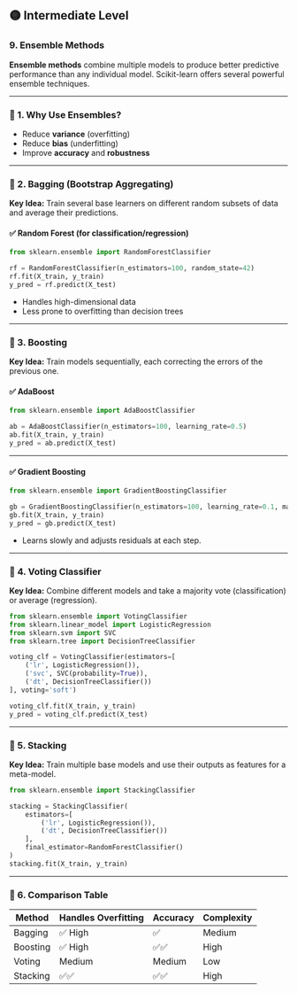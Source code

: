 ## 🟡 Intermediate Level

### 9. Ensemble Methods

**Ensemble methods** combine multiple models to produce better predictive performance than any individual model. Scikit-learn offers several powerful ensemble techniques.

---

### 📌 1. Why Use Ensembles?

* Reduce **variance** (overfitting)
* Reduce **bias** (underfitting)
* Improve **accuracy** and **robustness**

---

### 📌 2. Bagging (Bootstrap Aggregating)

**Key Idea:** Train several base learners on different random subsets of data and average their predictions.

#### ✅ Random Forest (for classification/regression)

```python
from sklearn.ensemble import RandomForestClassifier

rf = RandomForestClassifier(n_estimators=100, random_state=42)
rf.fit(X_train, y_train)
y_pred = rf.predict(X_test)
```

* Handles high-dimensional data
* Less prone to overfitting than decision trees

---

### 📌 3. Boosting

**Key Idea:** Train models sequentially, each correcting the errors of the previous one.

#### ✅ AdaBoost

```python
from sklearn.ensemble import AdaBoostClassifier

ab = AdaBoostClassifier(n_estimators=100, learning_rate=0.5)
ab.fit(X_train, y_train)
y_pred = ab.predict(X_test)
```

---

#### ✅ Gradient Boosting

```python
from sklearn.ensemble import GradientBoostingClassifier

gb = GradientBoostingClassifier(n_estimators=100, learning_rate=0.1, max_depth=3)
gb.fit(X_train, y_train)
y_pred = gb.predict(X_test)
```

* Learns slowly and adjusts residuals at each step.

---

### 📌 4. Voting Classifier

**Key Idea:** Combine different models and take a majority vote (classification) or average (regression).

```python
from sklearn.ensemble import VotingClassifier
from sklearn.linear_model import LogisticRegression
from sklearn.svm import SVC
from sklearn.tree import DecisionTreeClassifier

voting_clf = VotingClassifier(estimators=[
    ('lr', LogisticRegression()),
    ('svc', SVC(probability=True)),
    ('dt', DecisionTreeClassifier())
], voting='soft')

voting_clf.fit(X_train, y_train)
y_pred = voting_clf.predict(X_test)
```

---

### 📌 5. Stacking

**Key Idea:** Train multiple base models and use their outputs as features for a meta-model.

```python
from sklearn.ensemble import StackingClassifier

stacking = StackingClassifier(
    estimators=[
        ('lr', LogisticRegression()),
        ('dt', DecisionTreeClassifier())
    ],
    final_estimator=RandomForestClassifier()
)
stacking.fit(X_train, y_train)
```

---

### 📌 6. Comparison Table

| Method   | Handles Overfitting | Accuracy | Complexity |
| -------- | ------------------- | -------- | ---------- |
| Bagging  | ✅ High              | ✅        | Medium     |
| Boosting | ✅ High              | ✅✅       | High       |
| Voting   | Medium              | Medium   | Low        |
| Stacking | ✅✅                  | ✅✅       | High       |


